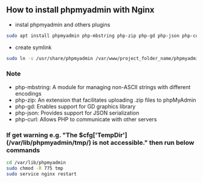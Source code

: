 ## How to install phpmyadmin with Nginx

- instal phpmyadmin and others plugins

```bash
sudo apt install phpmyadmin php-mbstring php-zip php-gd php-json php-curl
```

- create symlink

```bash
sudo ln -s /usr/share/phpmyadmin /var/www/project_folder_name/phpmyadmin
```

### Note

- php-mbstring: A module for managing non-ASCII strings with different encodings
- php-zip: An extension that facilitates uploading .zip files to phpMyAdmin
- php-gd: Enables support for GD graphics library
- php-json: Provides support for JSON serialization
- php-curl: Allows PHP to communicate with other servers

### If get warning e.g. "The $cfg['TempDir'] (/var/lib/phpmyadmin/tmp/) is not accessible." then run below commands

```bash
cd /var/lib/phpmyadmin
sudo chmod -R 775 tmp
sudo service nginx restart
```
